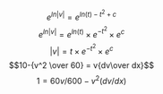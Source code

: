 
$$e^{ln|v|}=e^{ln(t)-t^2+c}$$$$e^{ln|v|}=e^{ln(t)}\times e^{-t^2} \times e^c$$$$|v|=t \times e^{-t^2} \times e^c$$
$$10-{v^2 \over 60} = v{dv\over dx}$$
$$1 = 60v/600-v^2 (dv/dx)$$